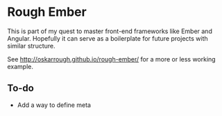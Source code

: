 # Rough Ember

This is part of my quest to master front-end frameworks like Ember and Angular. Hopefully it can serve as a boilerplate for future projects with similar structure.

See http://oskarrough.github.io/rough-ember/ for a more or less working example.


## To-do

- Add a way to define meta <title> (See https://gist.github.com/machty/8413411)
- Refactor main.js
- Use ember-app-kit or similar to split the scripts into seperate files
- Find a proper restful server
- Find a way to render for SEO
